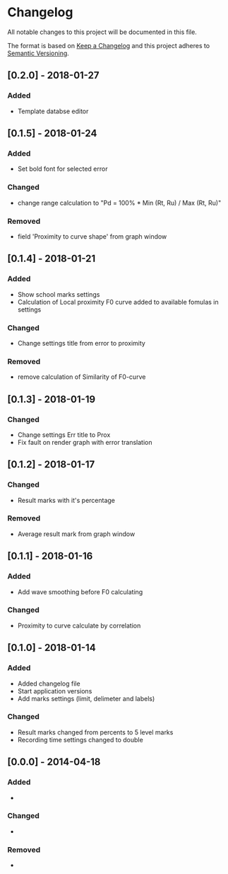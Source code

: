 # Changelog
All notable changes to this project will be documented in this file.

The format is based on [Keep a Changelog](http://keepachangelog.com/en/1.0.0/)
and this project adheres to [Semantic Versioning](http://semver.org/spec/v2.0.0.html).

## [0.2.0] - 2018-01-27

### Added
- Template databse editor

## [0.1.5] - 2018-01-24

### Added
- Set bold font for selected error

### Changed
- change range calculation to "Pd = 100% * Min (Rt, Ru) / Max (Rt, Ru)"

### Removed
- field 'Proximity to curve shape' from graph window

## [0.1.4] - 2018-01-21

### Added
- Show school marks settings
- Calculation of Local proximity F0 curve added to available fomulas in settings

### Changed
- Change settings title from error to proximity

### Removed
- remove calculation of Similarity of F0-curve

## [0.1.3] - 2018-01-19

### Changed
- Change settings Err title to Prox
- Fix fault on render graph with error translation

## [0.1.2] - 2018-01-17

### Changed
- Result marks with it's percentage

### Removed
- Average result mark from graph window

## [0.1.1] - 2018-01-16

### Added
- Add wave smoothing before F0 calculating

### Changed
- Proximity to curve calculate by correlation

## [0.1.0] - 2018-01-14

### Added
- Added changelog file
- Start application versions
- Add marks settings (limit, delimeter and labels)

### Changed
- Result marks changed from percents to 5 level marks
- Recording time settings changed to double

## [0.0.0] - 2014-04-18

### Added
-

### Changed
-

### Removed
-
